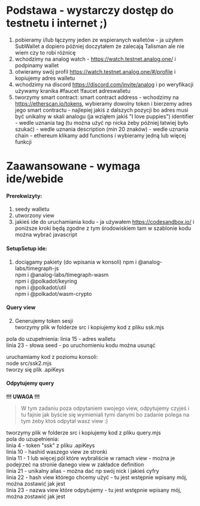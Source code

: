 # Podstawa - wystarczy dostęp do testnetu i internet ;)

1. pobieramy i/lub łączymy jeden ze wspieranych walletów - ja użyłem SubWallet a dopiero później doczytałem że zalecają Talisman ale nie wiem czy to robi różnicę
2. wchodzimy na analog watch - https://watch.testnet.analog.one/ i podpinamy wallet
3. otwieramy swój profil https://watch.testnet.analog.one/#/profile i kopiujemy adres walletu 
4. wchodzimy na discord https://discord.com/invite/analog i po weryfikacji używamy kranika #faucet !faucet adreswalletu
3. tworzymy smart contract:
smart contract address - wchodzimy na https://etherscan.io/tokens, wybieramy dowolny token i bierzemy adres jego smart contractu - najlepiej jakiś z dalszych pozycji bo adres musi być unikalny w skali analogu (ja wziąłem jakiś "I love puppies")
identifier - wedle uznania
tag (tu można użyć np nicka żeby później łatwiej było szukać) - wedle uznania
description (min 20 znaków) - wedle uznania
chain - ethereum
klikamy add functions i wybieramy jedną lub więcej funkcji

# Zaawansowane - wymaga ide/webide
#### Prerekwizyty:
1. seedy walletu
2. utworzony view
3. jakieś ide do uruchamiania kodu - ja używałem https://codesandbox.io/ i poniższe kroki będą zgodne z tym środowiskiem
   tam w szablonie kodu można wybrać javascript

#### SetupSetup ide:
1. dociągamy pakiety (do wpisania w konsoli)
   npm i @analog-labs/timegraph-js\
   npm i @analog-labs/timegraph-wasm\
   npm i @polkadot/keyring\
   npm i @polkadot/util\
   npm i @polkadot/wasm-crypto

#### Query view
2. Generujemy token sesji\
tworzymy plik w folderze src i kopiujemy kod z pliku ssk.mjs

pola do uzupełnienia:
linia 15 - adres walletu\
linia 23 - słowa seed - po uruchomieniu kodu można usunąć

uruchamiamy kod z poziomu konsoli:\
  node src/ssk2.mjs\
tworzy się plik .apiKeys

#### Odpytujemy query
**!!! UWAGA !!!**
> W tym zadaniu poza odpytaniem swojego view, odpytujemy czyjeś i tu fajnie jak byście się wymieniali tymi danymi bo zadanie polega na tym żeby ktoś odpytał wasz view :)

tworzymy plik w folderze src i kopiujemy kod z pliku query.mjs\
pola do uzupełnienia:\
linia 4 - token "ssk" z pliku .apiKeys\
linia 10 - hashid waszego view ze stronki\
linia 11 - 1 lub więcej pól które wybraliście w ramach view - można je podejrzeć na stronie danego view w zakładce definition\
linia 21 - unikalny alias - można dać np swój nick i jakieś cyfry\
linia 22 - hash view którego chcemy użyć - tu jest wstępnie wpisany mój, można zostawić jak jest\
linia 23 - nazwa view które odpytujemy - tu jest wstępnie wpisany mój, można zostawić jak jest
